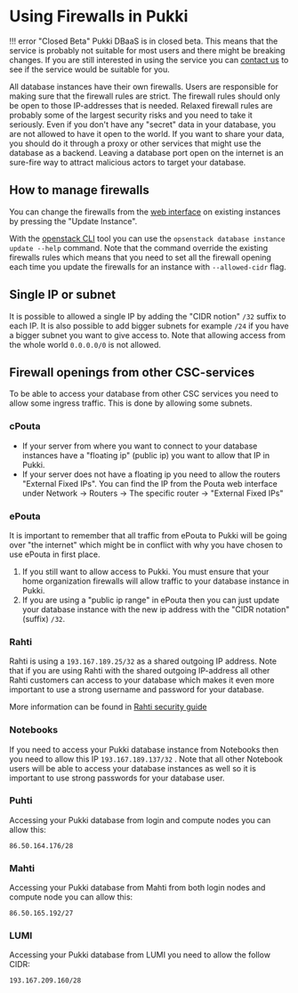 # Using Firewalls in Pukki

!!! error "Closed Beta"
    Pukki DBaaS is in closed beta. This means that the service is probably not suitable for most users
    and there might be breaking changes. If you are still interested in using the service you can
    [contact us](../../support/contact.md) to see if the service would be suitable for you.


All database instances have their own firewalls. Users are responsible for making sure that the firewall rules are strict. The firewall rules should only be open to those IP-addresses that is needed. Relaxed firewall rules are probably some of the largest security risks and you need to take it seriously. Even if you don't have any "secret" data in your database, you are not allowed to have it open to the world. If you want to share your data, you should do it through a proxy or other services that might use the database as a backend. Leaving a database port open on the internet is an sure-fire way to attract malicious actors to target your database.

## How to manage firewalls

You can change the firewalls from the [web interface](https://pukki.dbaas.csc.fi) on existing
instances by pressing the "Update Instance".

With the [openstack CLI](cli.md) tool you can use the `opsenstack database instance update --help` command.
Note that the command override the existing firewalls rules which means that you need to set all
the firewall opening each time you update the firewalls for an instance with `--allowed-cidr` flag.

## Single IP or subnet

It is possible to allowed a single IP by adding the "CIDR notion" `/32` suffix to each IP. It is
also possible to add bigger subnets for example `/24` if you have a bigger subnet you want to give
access to. Note that allowing access from the whole world `0.0.0.0/0` is not allowed.

## Firewall openings from other CSC-services

To be able to access your database from other CSC services you need to allow some ingress traffic.
This is done by allowing some subnets.

### cPouta

* If your server from where you want to connect to your database instances have a "floating ip"
(public ip) you want to allow that IP in Pukki.
* If your server does not have a floating ip you need to allow the routers "External Fixed IPs".
You can find the IP from the Pouta web interface under Network -> Routers -> The specific router ->
"External Fixed IPs"


### ePouta

It is important to remember that all traffic from ePouta to Pukki will be going over "the internet"
which might be in conflict with why you have chosen to use ePouta in first place.

1. If you still want to allow access to Pukki. You must ensure that your home organization firewalls
will allow traffic to your database instance in Pukki.
2. If you are using a "public ip range" in ePouta then you can just update your database instance
with the new ip address with the "CIDR notation" (suffix) `/32`.

### Rahti

Rahti is using a `193.167.189.25/32` as a shared outgoing IP address. Note that if you are using
Rahti with the shared outgoing IP-address all other Rahti customers can access to your database
which makes it even more important to use a strong username and password for your database.

More information can be found in [Rahti security guide](../rahti/security-guide.md)



### Notebooks
If you need to access your Pukki database instance from Notebooks then you need to allow this IP
`193.167.189.137/32` . Note that all other Notebook users will be able to access your database
instances as well so it is important to use strong passwords for your database user.

### Puhti

Accessing your Pukki database from login and compute nodes you can allow this:

```
86.50.164.176/28
```

<!--
If one would like to have even strictre rules one could limit it only these
puhti-nat-[1,2].csc.fi and puhti-login[11-15].csc.fi
-->

### Mahti

Accessing your Pukki database from Mahti from both login nodes and compute node you can allow this:

```
86.50.165.192/27
```

<!--
Some alternatives:
86.50.165.192/27
86.50.165.200/30 + 86.50.165.208/28
86.50.165.200/30 + 86.50.165.208/29 + 86.50.165.216/32
86.50.165.200/30 + 86.50.165.211/32 + 86.50.165.212/30 + 86.50.165.216/32
-->
### LUMI

Accessing your Pukki database from LUMI you need to allow the follow CIDR:

```
193.167.209.160/28
```
